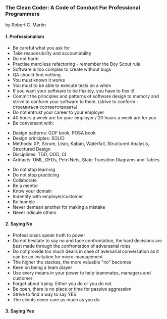 ### The Clean Coder: A Code of Conduct For Professional Programmers
by Robert C. Martin 
#### 1. Professionalism
- Be careful what you ask for
- Take responsibility and accountability
- Do not harm
- Practise merciless refactoring - remember the Boy Scout rule
- Software is too complex to create without bugs
- QA should find nothing
- You must known it works
- You must to be able to execute tests on a whim
- If you want your software to be flexibly, you have to flex it!
- Commit the principles and patterns of software design to memory and strive to conform your software to them.
(strive to conform - стремиться соответствовать)
- Do not entrust your career to your employer
- 40 hours a week are for your employer / 20 hours a week are for you
- Be conversant with:
* Design patterns: GOF book, POSA book
* Design principles: SOLID
* Methods: XP, Scrum, Lean, Kaban, Waterfall, Structured Analysis, Structured Design
* Disciplines: TDD, OOD, CI
* Artifacts: UML, DFDs, Petri Nets, State Transition Diagrams and Tables
- Do not stop learning    
- Do not stop practicing
- Collaborate
- Be a mentor
- Know your domain
- Indentify with employer/customer	
- Be humble
- Never demean another for making a mistake
- Never ridicule others

#### 2. Saying No
- Professionals speak truth to power
- Do not hesitate to say no and face confrontation, 
the hard decisions are best made through the confrontation of adversarial roles
- Do not provide too much deails in case of aversarial conversation as it can be an invitation for micro-management
- The higher the stackes, the more valuable "no" becomes
- Keen on being a team player 
- Use every means in your power to help teammates, managers and customer
- Forget about trying. Either you do or you do not
- Be open, there is no place or time for passive aggression
- Strive to find a way to say YES
- The clients never care as much as you do

#### 3. Saying Yes


